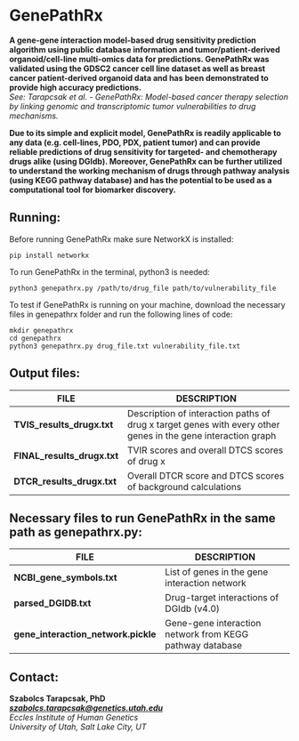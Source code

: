# GenePathRx

**A gene-gene interaction model-based drug sensitivity prediction algorithm using public database information and tumor/patient-derived organoid/cell-line multi-omics data for predictions. GenePathRx was validated using the GDSC2 cancer cell line dataset as well as breast cancer patient-derived organoid data and has been demonstrated to provide high accuracy predictions.**<br>
_See: Tarapcsak et al. - GenePathRx: Model-based cancer therapy selection by linking genomic and transcriptomic tumor vulnerabilities to drug mechanisms._<br>

**Due to its simple and explicit model, GenePathRx is readily applicable to any data (e.g. cell-lines, PDO, PDX, patient tumor) and can provide reliable predictions of drug sensitivity for targeted- and chemotherapy drugs alike (using DGIdb). Moreover, GenePathRx can be further utilized to understand the working mechanism of drugs through pathway analysis (using KEGG pathway database) and has the potential to be used as a computational tool for biomarker discovery.** 

## Running:
Before running GenePathRx make sure NetworkX is installed:
```
pip install networkx
```
To run GenePathRx in the terminal, python3 is needed:
```
python3 genepathrx.py /path/to/drug_file path/to/vulnerability_file
```
To test if GenePathRx is running on your machine, download the necessary files in genepathrx folder and run the following lines of code:
```
mkdir genepathrx
cd genepathrx
python3 genepathrx.py drug_file.txt vulnerability_file.txt
```


## Output files:
| FILE                   | DESCRIPTION                                                                                  |
|------------------------|----------------------------------------------------------------------------------------------|
| **TVIS_results_drugx.txt** | Description of interaction paths of drug x target genes with every other genes in the gene interaction graph|
| **FINAL_results_drugx.txt**| TVIR scores and overall DTCS scores of drug x                                                               |
| **DTCR_results_drugx.txt** | Overall DTCR score and DTCS scores of background calculations                                               |

## Necessary files to run GenePathRx in the same path as genepathrx.py:
| FILE                   | DESCRIPTION                                                      |
|------------------------|------------------------------------------------------------------|
| **NCBI_gene_symbols.txt** | List of genes in the gene interaction network|
| **parsed_DGIDB.txt**| Drug-target interactions of DGIdb (v4.0)|
| **gene_interaction_network.pickle** | Gene-gene interaction network from KEGG pathway database|

## Contact:
**Szabolcs Tarapcsak, PhD**<br>
_**szabolcs.tarapcsak@genetics.utah.edu**_<br>
_Eccles Institute of Human Genetics_<br>
_University of Utah, Salt Lake City, UT_<br>
